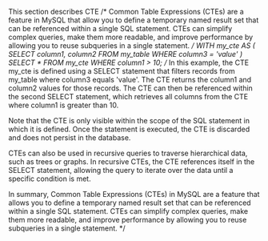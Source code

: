 This section describes CTE
/*
Common Table Expressions (CTEs) are a feature in MySQL that allow you to define a temporary named result set that can be referenced within a single SQL statement. CTEs can simplify complex queries, make them more readable, and improve performance by allowing you to reuse subqueries in a single statement.
*/
WITH my_cte AS (
  SELECT column1, column2
  FROM my_table
  WHERE column3 = 'value'
)
SELECT *
FROM my_cte
WHERE column1 > 10;
/*
In this example, the CTE my_cte is defined using a SELECT statement that filters records from my_table where column3 equals 'value'. The CTE returns the column1 and column2 values for those records. The CTE can then be referenced within the second SELECT statement, which retrieves all columns from the CTE where column1 is greater than 10.

Note that the CTE is only visible within the scope of the SQL statement in which it is defined. Once the statement is executed, the CTE is discarded and does not persist in the database.

CTEs can also be used in recursive queries to traverse hierarchical data, such as trees or graphs. In recursive CTEs, the CTE references itself in the SELECT statement, allowing the query to iterate over the data until a specific condition is met.

In summary, Common Table Expressions (CTEs) in MySQL are a feature that allows you to define a temporary named result set that can be referenced within a single SQL statement. CTEs can simplify complex queries, make them more readable, and improve performance by allowing you to reuse subqueries in a single statement.
*/

